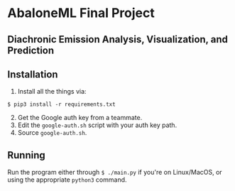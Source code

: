 # AbaloneML Final Project
## Diachronic Emission Analysis, Visualization, and Prediction

## Installation

1. Install all the things via:

`$ pip3 install -r requirements.txt`

2. Get the Google auth key from a teammate.
3. Edit the `google-auth.sh` script with your auth key path.
4. Source `google-auth.sh`.

## Running

Run the program either through `$ ./main.py` if you're on Linux/MacOS, or using
the appropriate `python3` command.


